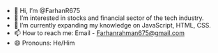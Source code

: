 - 👋 Hi, I’m @FarhanR675
- 👀 I’m interested in stocks and financial sector of the tech industry.
- 🌱 I’m currently expanding my knowledge on JavaScript, HTML, CSS.
- 📫 How to reach me: Email - Farhanrahman675@gmail.com
- 😄 Pronouns: He/Him

<!---
FarhanR675/FarhanR675 is a ✨ special ✨ repository because its `README.md` (this file) appears on your GitHub profile.
You can click the Preview link to take a look at your changes.
--->
